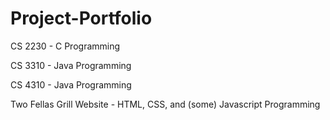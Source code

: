# Project-Portfolio
CS 2230 - C Programming

CS 3310 - Java Programming

CS 4310 - Java Programming

Two Fellas Grill Website - HTML, CSS, and (some) Javascript Programming
